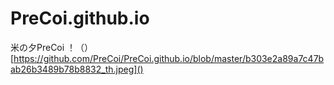 # PreCoi.github.io
米の夕PreCoi
！（）[https://github.com/PreCoi/PreCoi.github.io/blob/master/b303e2a89a7c47bab26b3489b78b8832_th.jpeg]()
